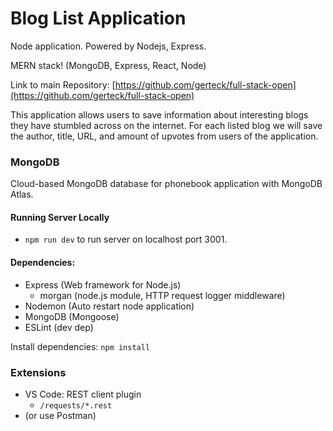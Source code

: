 # Blog List Application
Node application. Powered by Nodejs, Express.

MERN stack! (MongoDB, Express, React, Node)

Link to main Repository: [https://github.com/gerteck/full-stack-open](https://github.com/gerteck/full-stack-open)

This application allows users to save information about interesting blogs they have stumbled across on the internet. For each listed blog we will save the author, title, URL, and amount of upvotes from users of the application.

### MongoDB

Cloud-based MongoDB database for phonebook application with MongoDB Atlas.

#### Running Server Locally

* `npm run dev` to run server on localhost port 3001.

#### Dependencies:
* Express (Web framework for Node.js)
  * morgan (node.js module, HTTP request logger middleware)
* Nodemon (Auto restart node application)
* MongoDB (Mongoose)
* ESLint (dev dep)

Install dependencies: `npm install`

### Extensions
* VS Code: REST client plugin
  * `/requests/*.rest`
* (or use Postman)

